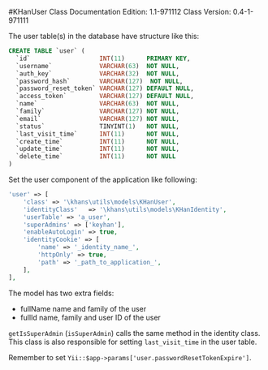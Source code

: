 #KHanUser Class
Documentation Edition: 1.1-971112
Class Version: 0.4-1-971111

The user table(s) in the database have structure like this:

```sql
CREATE TABLE `user` (
  `id`                   INT(11)      PRIMARY KEY,
  `username`             VARCHAR(63)  NOT NULL,
  `auth_key`             VARCHAR(32)  NOT NULL,
  `password_hash`        VARCHAR(127)  NOT NULL,
  `password_reset_token` VARCHAR(127) DEFAULT NULL,
  `access_token`         VARCHAR(127) DEFAULT NULL,
  `name`                 VARCHAR(63)  NOT NULL,
  `family`               VARCHAR(127) NOT NULL,
  `email`                VARCHAR(127) NOT NULL,
  `status`               TINYINT(1)   NOT NULL,
  `last_visit_time`      INT(11)      NOT NULL,
  `create_time`          INT(11)      NOT NULL,
  `update_time`          INT(11)      NOT NULL,
  `delete_time`          INT(11)      NOT NULL
)
```

Set the user component of the application like following:

```php
'user' => [
    'class' => '\khans\utils\models\KHanUser',
    'identityClass'   => '\khans\utils\models\KHanIdentity',
    'userTable' => 'a_user',
    'superAdmins' => ['keyhan'],
    'enableAutoLogin' => true,
    'identityCookie' => [
        'name' => '_identity_name_',
        'httpOnly' => true,
        'path' => '_path_to_application_',
    ],
],
``` 

The model has two extra fields:
+ fullName name and family of the user
+ fullId name, family and user ID of the user

`getIsSuperAdmin` (`isSuperAdmin`) calls the same method in the identity class.
This class is also responsible for setting `last_visit_time` in the user table.

Remember to set `Yii::$app->params['user.passwordResetTokenExpire']`.
